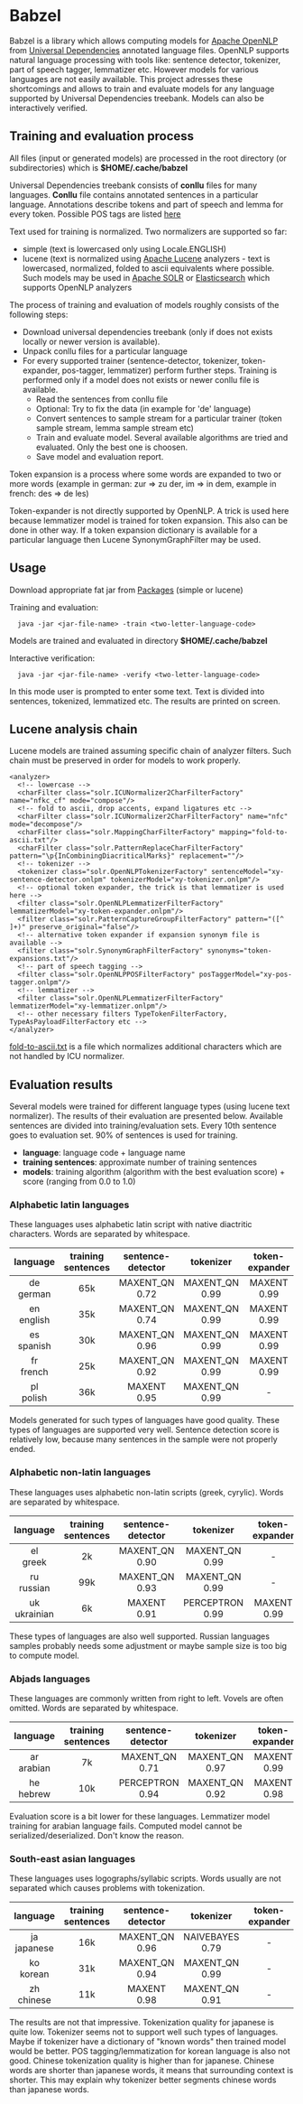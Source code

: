 # Babzel

Babzel is a library which allows computing models for [Apache OpenNLP](https://opennlp.apache.org) from [Universal Dependencies](https://universaldependencies.org) annotated language files.
OpenNLP supports natural language processing with tools like: sentence detector, tokenizer, part of speech tagger, lemmatizer etc.
However models for various languages are not easily available.
This project adresses these shortcomings and allows to train and evaluate models for any language supported by Universal Dependencies treebank.
Models can also be interactively verified.

## Training and evaluation process

All files (input or generated models) are processed in the root directory (or subdirectories) which is **$HOME/.cache/babzel**

Universal Dependencies treebank consists of **conllu** files for many languages. **Conllu** file contains annotated sentences in a particular language. Annotations describe tokens and part of speech and lemma for every token. Possible POS tags are listed [here](https://universaldependencies.org/u/pos)

Text used for training is normalized. Two normalizers are supported so far:
- simple (text is lowercased only using Locale.ENGLISH)
- lucene (text is normalized using [Apache Lucene](https://lucene.apache.org) analyzers - text is lowercased, normalized, folded to ascii equivalents where possible. Such models may be used in [Apache SOLR](https://solr.apache.org) or [Elasticsearch](https://www.elastic.co) which supports OpenNLP analyzers

The process of training and evaluation of models roughly consists of the following steps:
- Download universal dependencies treebank (only if does not exists locally or newer version is available).
- Unpack conllu files for a particular language
- For every supported trainer (sentence-detector, tokenizer, token-expander, pos-tagger, lemmatizer) perform further steps. Training is performed only if a model does not exists or newer conllu file is available.
  - Read the sentences from conllu file
  - Optional: Try to fix the data (in example for 'de' language)
  - Convert sentences to sample stream for a particular trainer (token sample stream, lemma sample stream etc)
  - Train and evaluate model. Several available algorithms are tried and evaluated. Only the best one is choosen.
  - Save model and evaluation report.

Token expansion is a process where some words are expanded to two or more words (example in german: zur => zu der, im => in dem, example in french: des => de les)

Token-expander is not directly supported by OpenNLP. A trick is used here because lemmatizer model is trained for token expansion.
This also can be done in other way.
If a token expansion dictionary is available for a particular language then Lucene SynonymGraphFilter may be used.

## Usage

Download appropriate fat jar from [Packages](../packages?repo_name=babzel) (simple or lucene)

Training and evaluation:
```
  java -jar <jar-file-name> -train <two-letter-language-code>
```
Models are trained and evaluated in directory **$HOME/.cache/babzel**

Interactive verification:
```
  java -jar <jar-file-name> -verify <two-letter-language-code>
```
In this mode user is prompted to enter some text. Text is divided into sentences, tokenized, lemmatized etc. The results are printed on screen.

## Lucene analysis chain

Lucene models are trained assuming specific chain of analyzer filters. Such chain must be preserved in order for models to work properly.

```
<analyzer>
  <!-- lowercase -->
  <charFilter class="solr.ICUNormalizer2CharFilterFactory" name="nfkc_cf" mode="compose"/>
  <!-- fold to ascii, drop accents, expand ligatures etc -->
  <charFilter class="solr.ICUNormalizer2CharFilterFactory" name="nfc" mode="decompose"/>
  <charFilter class="solr.MappingCharFilterFactory" mapping="fold-to-ascii.txt"/>
  <charFilter class="solr.PatternReplaceCharFilterFactory" pattern="\p{InCombiningDiacriticalMarks}" replacement=""/>
  <!-- tokenizer -->
  <tokenizer class="solr.OpenNLPTokenizerFactory" sentenceModel="xy-sentence-detector.onlpm" tokenizerModel="xy-tokenizer.onlpm"/>
  <!-- optional token expander, the trick is that lemmatizer is used here -->
  <filter class="solr.OpenNLPLemmatizerFilterFactory" lemmatizerModel="xy-token-expander.onlpm"/>
  <filter class="solr.PatternCaptureGroupFilterFactory" pattern="([^ ]+)" preserve_original="false"/>
  <!-- alternative token expander if expansion synonym file is available -->
  <filter class="solr.SynonymGraphFilterFactory" synonyms="token-expansions.txt"/>
  <!-- part of speech tagging -->
  <filter class="solr.OpenNLPPOSFilterFactory" posTaggerModel="xy-pos-tagger.onlpm"/>
  <!-- lemmatizer -->
  <filter class="solr.OpenNLPLemmatizerFilterFactory" lemmatizerModel="xy-lemmatizer.onlpm"/>
  <!-- other necessary filters TypeTokenFilterFactory, TypeAsPayloadFilterFactory etc -->
</analyzer>
```
[fold-to-ascii.txt](babzel-tools-lucene/src/main/resources/org/babzel/tools/util/fold-to-ascii.txt) is a file which normalizes additional characters which are not handled by ICU normalizer.

## Evaluation results

Several models were trained for different language types (using lucene text normalizer). The results of their evaluation are presented below.
Available sentences are divided into training/evaluation sets. Every 10th sentence goes to evaluation set. 90% of sentences is used for training.

- **language**: language code + language name
- **training sentences**: approximate number of training sentences
- **models**: training algorithm (algorithm with the best evaluation score) + score (ranging from 0.0 to 1.0)

### Alphabetic latin languages
These languages uses alphabetic latin script with native diactritic characters. Words are separated by whitespace.

|   language    | training sentences | sentence-detector |     tokenizer     | token-expander |   pos-tagger   |   lemmatizer   |
| :-----------: | :----------------: | :---------------: | :---------------: | :------------: | :------------: | :------------: |
| de<br>german  |        65k         | MAXENT_QN<br>0.72 | MAXENT_QN<br>0.99 | MAXENT<br>0.99 | MAXENT<br>0.94 | MAXENT<br>0.96 |
| en<br>english |        35k         | MAXENT_QN<br>0.74 | MAXENT_QN<br>0.99 | MAXENT<br>0.99 | MAXENT<br>0.94 | MAXENT<br>0.98 |
| es<br>spanish |        30k         | MAXENT_QN<br>0.96 | MAXENT_QN<br>0.99 | MAXENT<br>0.99 | MAXENT<br>0.94 | MAXENT<br>0.98 |
| fr<br>french  |        25k         | MAXENT_QN<br>0.92 | MAXENT_QN<br>0.99 | MAXENT<br>0.99 | MAXENT<br>0.95 | MAXENT<br>0.98 |
| pl<br>polish  |        36k         |  MAXENT<br>0.95   | MAXENT_QN<br>0.99 |       -        | MAXENT<br>0.96 | MAXENT<br>0.96 |

Models generated for such types of languages have good quality.
These types of languages are supported very well.
Sentence detection score is relatively low, because many sentences in the sample were not properly ended.

### Alphabetic non-latin languages
These languages uses alphabetic non-latin scripts (greek, cyrylic). Words are separated by whitespace.

|    language     | training sentences | sentence-detector |     tokenizer      | token-expander |     pos-tagger     |               lemmatizer                |
| :-------------: | :----------------: | :---------------: | :----------------: | :------------: | :----------------: | :-------------------------------------: |
|   el<br>greek   |         2k         | MAXENT_QN<br>0.90 | MAXENT_QN<br>0.99  |       -        | PERCEPTRON<br>0.95 |             MAXENT<br>0.95              |
|  ru<br>russian  |        99k         | MAXENT_QN<br>0.93 | MAXENT_QN<br>0.99  |       -        |   MAXENT<br>0.96   | OutOfMemoryException<br>during training |
| uk<br>ukrainian |         6k         |  MAXENT<br>0.91   | PERCEPTRON<br>0.99 | MAXENT<br>0.99 |   MAXENT<br>0.94   |             MAXENT<br>0.94              |

These types of languages are also well supported.
Russian languages samples probably needs some adjustment or maybe sample size is too big to compute model.

### Abjads languages
These languages are commonly written from right to left. Vovels are often omitted. Words are separated by whitespace.

|   language    | training sentences | sentence-detector  |     tokenizer     | token-expander |   pos-tagger   |         lemmatizer         |
| :-----------: | :----------------: | :----------------: | :---------------: | :------------: | :------------: | :------------------------: |
| ar<br>arabian |         7k         | MAXENT_QN<br>0.71  | MAXENT_QN<br>0.97 | MAXENT<br>0.99 | MAXENT<br>0.94 | Serialization<br>exception |
| he<br>hebrew  |        10k         | PERCEPTRON<br>0.94 | MAXENT_QN<br>0.92 | MAXENT<br>0.98 | MAXENT<br>0.94 |       MAXENT<br>0.96       |

Evaluation score is a bit lower for these languages.
Lemmatizer model training for arabian language fails. Computed model cannot be serialized/deserialized. Don't know the reason.

### South-east asian languages
These languages uses logographs/syllabic scripts. Words usually are not separated which causes problems with tokenization.

|    language    | training sentences | sentence-detector |     tokenizer      | token-expander |     pos-tagger     |   lemmatizer   |
| :------------: | :----------------: | :---------------: | :----------------: | :------------: | :----------------: | :------------: |
| ja<br>japanese |        16k         | MAXENT_QN<br>0.96 | NAIVEBAYES<br>0.79 |       -        | PERCEPTRON<br>0.96 | MAXENT<br>0.97 |
|  ko<br>korean  |        31k         | MAXENT_QN<br>0.94 | MAXENT_QN<br>0.99  |       -        |   MAXENT<br>0.89   | MAXENT<br>0.90 |
| zh<br>chinese  |        11k         |  MAXENT<br>0.98   | MAXENT_QN<br>0.91  |       -        | PERCEPTRON<br>0.94 | MAXENT<br>0.99 |

The results are not that impressive.
Tokenization quality for japanese is quite low. Tokenizer seems not to support well such types of languages.
Maybe if tokenizer have a dictionary of "known words" then trained model would be better.
POS tagging/lemmatization for korean language is also not good.
Chinese tokenization quality is higher than for japanese.
Chinese words are shorter than japanese words, it means that surrounding context is shorter.
This may explain why tokenizer better segments chinese words than japanese words.
